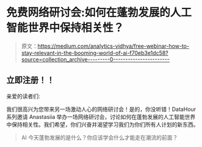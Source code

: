 # 免费网络研讨会:如何在蓬勃发展的人工智能世界中保持相关性？

> 原文：<https://medium.com/analytics-vidhya/free-webinar-how-to-stay-relevant-in-the-booming-world-of-ai-f70eb3e1dc58?source=collection_archive---------0----------------------->

## 立即注册！！

亲爱的读者们:

我们很高兴为您带来另一场激动人心的网络研讨会！是的，你没听错！DataHour 系列邀请 Anastasiia 举办一场网络研讨会，讨论如何在蓬勃发展的人工智能世界中保持相关性。我们希望，你们兴奋并渴望学习我们为你们所有人计划的新东西。

> AI 今天蓬勃发展的是什么？你应该学会什么才能走在潮流的前面？